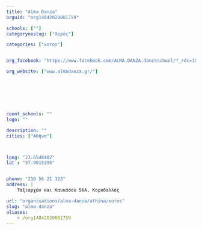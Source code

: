 ```yaml
---
title: "Alma Danza"
orguid: "org14042020001759"

schools: [""]
categorynoslug: ["Χορός"]

categories: ["xoros"]


org_facebook: "https://www.facebook.com/ALMA.DANZA.danceschool/?_rdc=1&amp;_rdr"

org_website: ["www.almadanza.gr/"]







count_schools: ""
logo: ""

description: ""
cities: ["Αθήνα"]



long: "23.6548482"
lat : "37.9815395"


phone: "210 56 21 323"
address: |
    Ταξιαρχών και Καυκάσου 56Α, Κορυδαλλός

url: "organisations/alma-danza/athina/xoros"
slug: "alma-danza"
aliases:
    - /org14042020001759
---
```



